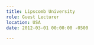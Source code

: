```yaml
---
title: Lipscomb University
role: Guest Lecturer
location: USA
date: 2012-03-01 00:00:00 -0500

---
```

